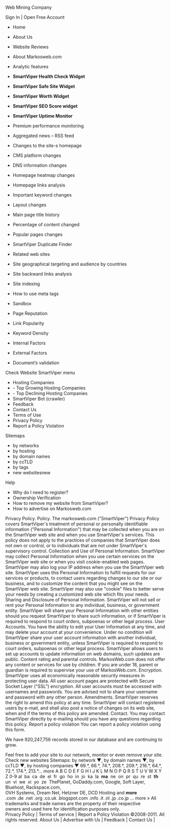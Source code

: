 Web Mining Company

Sign In | Open Free Account

*   Home
*   About Us
*   Website Reviews

*   About Markosweb.com
*   Analytic features  
      
    
*   **SmartViper Health Check Widget**
*   **SmartViper Safe Site Widget**
*   **SmartViper Worth Widget**
*   **SmartViper SEO Score widget**
*   **SmartViper Uptime Monitor**  
      
    
*   Premium performance monitoring
*   Aggregated news – RSS feed
*   Changes to the site-s homepage
*   CMS platform changes
*   DNS information changes
*   Homepage heatmap changes
*   Homepage links analysis
*   Important keyword changes
*   Layout changes
*   Main page title history
*   Percentage of content changed
*   Popular pages changes
*   SmartViper Duplicate Finder
*   Related web sites
*   Site geographical targeting and audience by countries
*   Site backward links analysis
*   Site indexing
*   How to use meta tags
*   Sandbox
*   Page Reputation
*   Link Popularity
*   Keyword Density
*   Internal Factors
*   External Factors
*   Document’s validation

Check Website SmartViper menu

*   Hosting Companies
*   \- Top Growing Hosting Companies
*   \- Top Declining Hosting Companies
*   SmartViper Bot (crawler)
*   Feedback
*   Contact Us
*   Terms of Use
*   Privacy Policy
*   Report a Policy Violation

Sitemaps

*   by networks
*   by hosting
*   by domain names
*   by ccTLD
*   by tags
*   new websitesnew

Help

*   Why do I need to register?
*   Ownership Verification
*   How to remove my website from SmartViper?
*   How to advertise on Markosweb.com

Privacy Policy. Policy. The markosweb.com ("SmartViper") Privacy Policy covers SmartViper's treatment of personal or personally identifiable information ("Personal Information") that may be collected when you are on the SmartViper web site and when you use SmartViper's services. This policy does not apply to the practices of companies that SmartViper does not own or control, or to individuals that are not under SmartViper's supervisory control. Collection and Use of Personal Information. SmartViper may collect Personal Information when you use certain services on the SmartViper web site or when you visit cookie-enabled web pages. SmartViper may also log your IP address when you use the SmartViper web site. SmartViper uses this Personal Information to fulfill requests for our services or products, to contact users regarding changes to our site or our business, and to customize the content that you might see on the SmartViper web site. SmartViper may also use "cookie" files to better serve your needs by creating a customized web site which fits your needs. Sharing and Disclosure of Personal Information. SmartViper will not sell or rent your Personal Information to any individual, business, or government entity. SmartViper will share your Personal Information with other entities should you request SmartViper to share such information, or if SmartViper is required to respond to court orders, subpoenas or other legal process. User Accounts. You have the ability to edit your User Information at any time, and may delete your account at your convenience. Under no condition will SmartViper share your user account information with another individual, business or government entity, unless SmartViper is required to respond to court orders, subpoenas or other legal process. SmartViper allows users to set up accounts to update information on web domains, such updates are public. Content rating and parental controls. MarkosWeb.com does not offer any content or services for use by children. If you are under 18, parent or guardian is required to supervise your use of MarkosWeb.com. Encryption. SmartViper uses all economically reasonable security measures in protecting user data. All user account pages are protected with Secure Socket Layer ("SSL") encryption. All user accounts must be accessed with usernames and passwords. You are advised not to share your username and password with any other person. Amendments. SmartViper reserves the right to amend this policy at any time. SmartViper will contact registered users by e-mail, and shall also post a notice of changes on its web site, when and if the terms of this policy are amended. Contact. You may contact SmartViper directly by e-mailing should you have any questions regarding this policy. Report a policy violation You can report a policy violation using this form.

We have 920,247,756 records stored in our database and are continuing to grow.

Feel free to add your site to our network, monitor or even remove your site. Check new websites Sitemaps: by network ▼, by domain names ▼, by ccTLD ▼, by hosting companies ▼ 69.\*, 66.\*, 74.\*, 208.\*, 209.\*, 216.\*, 64.\*, 72.\*, 174.\*, 213.\*... more A B C D E F G H I J K L M N O P Q R S T U V W X Y Z 0-9 al  ba  ca  de  el  fr  go  ho  in  jo  ka  la  **ma**  ne  on  pr  qu  re  st  **th**  un  vi  we  xi  yo  ze  ThePlanet, GoDaddy.com, Google, Soft Layer, Bluehost, Rackspace.com,  
OVH Systems, Dream Net, Hetzner DE, DCD Hosting and **more** .com .de .net .org .co.uk .blogspot.com .info .it .nl .jp .co.jp ... more » All trademarks and trade names are the property of their respective  
owners and used here for identification purposes only.  
Privacy Policy | Terms of service | Report a Policy Violation ©2008-2011. All rights reserved. About Us | Advertise with Us | Feedback | Contact Us |